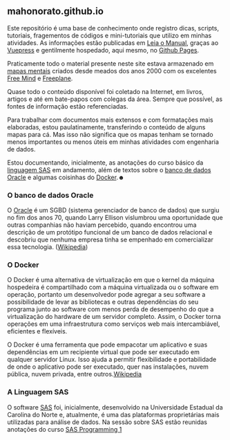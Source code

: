 ## mahonorato.github.io

Este repositório é uma base de conhecimento onde registro dicas, scripts, tutoriais, fragementos de códigos e mini-tutoriais que utilizo em minhas atividades. As informações estão publicadas em [Leia o Manual](http://leiaomanual.com.br/), graças ao [Vuepress](https://vuepress.vuejs.org/) e gentilmente hospedado, aqui mesmo, no [Github Pages](https://pages.github.com/).

Praticamente todo o material presente neste site estava armazenado em [mapas mentais](/freeplane.md) criados desde meados dos anos 2000 com os excelentes [Free Mind](http://freemind.sourceforge.net/wiki/index.php/Main_Page) e [Freeplane](https://www.freeplane.org/wiki/index.php/Home). 

Quase todo o conteúdo disponível foi coletado na Internet, em livros, artigos e até em bate-papos com colegas da área. Sempre que possível, as fontes de informação estão referenciadas. 

Para trabalhar com documentos mais extensos e com formatações mais elaboradas, estou paulatinamente, transferindo o conteúdo de alguns mapas para cá. Mas isso não significa que os mapas tenham se tornado menos importantes ou menos úteis em minhas atividades com engenharia de dados. 

Estou documentando, inicialmente, as anotações do curso básico da [linguagem SAS](/sas/readme.md) em andamento, além de textos sobre o [banco de dados Oracle](/oracle/readme.md) e algumas coisinhas do [Docker](/docker/readme.md).☻ 

### O banco de dados Oracle
O [Oracle](https://docs.oracle.com/en/database/oracle/oracle-database/index.html) é um SGBD (sistema gerenciador de banco de dados) que surgiu no fim dos anos 70, quando Larry Ellison vislumbrou uma oportunidade que outras companhias não haviam percebido, quando encontrou uma descrição de um protótipo funcional de um banco de dados relacional e descobriu que nenhuma empresa tinha se empenhado em comercializar essa tecnologia. ([Wikipedia](https://pt.wikipedia.org/wiki/Oracle_(banco_de_dados)))


### O Docker
O Docker é uma alternativa de virtualização em que o kernel da máquina hospedeira é compartilhado com a máquina virtualizada ou o software em operação, portanto um desenvolvedor pode agregar a seu software a possibilidade de levar as bibliotecas e outras dependências do seu programa junto ao software com menos perda de desempenho do que a virtualização do hardware de um servidor completo. Assim, o Docker torna operações em uma infraestrutura como serviços web mais intercambiável, eficientes e flexíveis.

O Docker é uma ferramenta que pode empacotar um aplicativo e suas dependências em um recipiente virtual que pode ser executado em qualquer servidor Linux. Isso ajuda a permitir flexibilidade e portabilidade de onde o aplicativo pode ser executado, quer nas instalações, nuvem pública, nuvem privada, entre outros.[Wikipedia](https://pt.wikipedia.org/wiki/Docker_(software)) 


### A Linguagem SAS 
O software [SAS](https://www.sas.com/pt_br/company-information.html) foi, inicialmente, desenvolvido na Universidade Estadual da Carolina do Norte e, atualmente, é uma das plataformas proprietárias mais utilizadas para análise de dados. Na sessão sobre SAS estão reunidas anotações do curso [SAS Programming 1](https://vle.sas.com/mod/scorm/player.php?scoid=8085&cm=52062&currentorg=ORG-EPG194)
